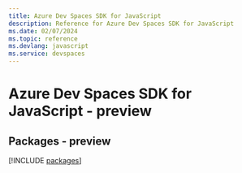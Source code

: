 ```yaml
---
title: Azure Dev Spaces SDK for JavaScript
description: Reference for Azure Dev Spaces SDK for JavaScript
ms.date: 02/07/2024
ms.topic: reference
ms.devlang: javascript
ms.service: devspaces
---
```

# Azure Dev Spaces SDK for JavaScript - preview
## Packages - preview
[!INCLUDE [packages](dev-spaces-index.md)]